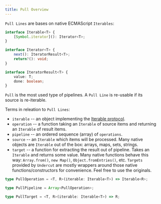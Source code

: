 ```yaml
---
title: Pull Overview
---
```


`Pull Lines` are bases on native ECMAScript `Iterables`:

```typescript
interface Iterable<T> {
    [Symbol.iterator](): Iterator<T>;
}

interface Iterator<T> {
    next(): IteratorResult<T>;
    return?(): void;
}

interface IteratorResult<T> {
    value: T;
    done: boolean;
}
```

`Pull` is the most used type of pipelines. A `Pull Line` is re-usable if its source is re-iterable.

Terms in releation to `Pull Lines`:

- `iterable` -- an object implementing the [Iterable protocol](https://developer.mozilla.org/en-US/docs/Web/JavaScript/Reference/Iteration_protocols#The_iterable_protocol).
- `operation` -- a function taking an `Iterable` of source items and returning an `Iterable` of result items.
- `pipeline` -- an ordered sequence (array) of `operations`.
- `source` -- an `Iterable` which items will be processed. Many native objects are `Iterable` out of the box: arrays, maps, sets, strings.
- `target` -- a function for extracting the result out of pipeline. Takes an `Iterable` and returns some value. Many native functions behave this way: `Array.from()`, `new Map()`, `Object.fromEntries()`, etc. `Targets` provided by `Undercut` are mostly wrappers around those native functions/constructors for convenience. Feel free to use the originals.

```typescript
type PullOperation = <T, R>(iterable: Iterable<T>) => Iterable<R>;

type PullPipeline = Array<PullOperation>;

type PullTarget = <T, R>(iterable: Iterable<T>) => R;
```
